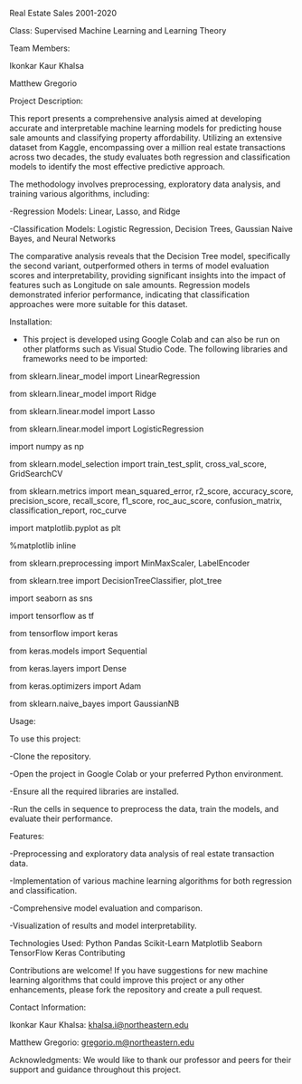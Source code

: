 Real Estate Sales 2001-2020

Class: Supervised Machine Learning and Learning Theory

Team Members:

Ikonkar Kaur Khalsa

Matthew Gregorio

Project Description:

This report presents a comprehensive analysis aimed at developing accurate and interpretable machine learning models for predicting house sale amounts and classifying property affordability. Utilizing an extensive dataset from Kaggle, encompassing over a million real estate transactions across two decades, the study evaluates both regression and classification models to identify the most effective predictive approach.

The methodology involves preprocessing, exploratory data analysis, and training various algorithms, including:

-Regression Models: Linear, Lasso, and Ridge

-Classification Models: Logistic Regression, Decision Trees, Gaussian Naive Bayes, and Neural Networks

The comparative analysis reveals that the Decision Tree model, specifically the second variant, outperformed others in terms of model evaluation scores and interpretability, providing significant insights into the impact of features such as Longitude on sale amounts. Regression models demonstrated inferior performance, indicating that classification approaches were more suitable for this dataset.

Installation:

- This project is developed using Google Colab and can also be run on other platforms such as Visual Studio Code. The following libraries and frameworks need to be imported:
  
from sklearn.linear_model import LinearRegression

from sklearn.linear_model import Ridge

from sklearn.linear.model import Lasso

from sklearn.linear.model import LogisticRegression

import numpy as np

from sklearn.model_selection import train_test_split, cross_val_score, GridSearchCV

from sklearn.metrics import mean_squared_error, r2_score, accuracy_score, precision_score, recall_score, f1_score, roc_auc_score, confusion_matrix, classification_report, roc_curve

import matplotlib.pyplot as plt

%matplotlib inline

from sklearn.preprocessing import MinMaxScaler, LabelEncoder

from sklearn.tree import DecisionTreeClassifier, plot_tree

import seaborn as sns

import tensorflow as tf

from tensorflow import keras

from keras.models import Sequential

from keras.layers import Dense

from keras.optimizers import Adam

from sklearn.naive_bayes import GaussianNB

Usage:

To use this project:

-Clone the repository.

-Open the project in Google Colab or your preferred Python environment.

-Ensure all the required libraries are installed.

-Run the cells in sequence to preprocess the data, train the models, and evaluate their performance.

Features:

-Preprocessing and exploratory data analysis of real estate transaction data.

-Implementation of various machine learning algorithms for both regression and classification.

-Comprehensive model evaluation and comparison.

-Visualization of results and model interpretability.

Technologies Used:
Python
Pandas
Scikit-Learn
Matplotlib
Seaborn
TensorFlow
Keras
Contributing

Contributions are welcome! If you have suggestions for new machine learning algorithms that could improve this project or any other enhancements, please fork the repository and create a pull request.

Contact Information:

Ikonkar Kaur Khalsa: khalsa.i@northeastern.edu

Matthew Gregorio: gregorio.m@northeastern.edu

Acknowledgments:
We would like to thank our professor and peers for their support and guidance throughout this project.
